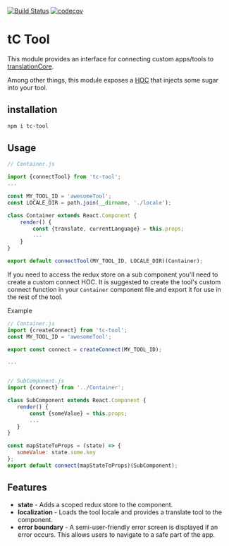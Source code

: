 [![Build Status](https://travis-ci.org/translationCoreApps/tc-tool.svg?branch=master)](https://travis-ci.org/translationCoreApps/tc-tool)
[![codecov](https://codecov.io/gh/translationCoreApps/tc-tool/branch/master/graph/badge.svg)](https://codecov.io/gh/translationCoreApps/tc-tool)

# tC Tool

This module provides an interface for connecting custom apps/tools
to [translationCore](https://github.com/unfoldingWord-dev/translationCore).

Among other things, this module exposes a [HOC](https://reactjs.org/docs/higher-order-components.html)
that injects some sugar into your tool.

## installation

```bash
npm i tc-tool
```

## Usage

```js
// Container.js

import {connectTool} from 'tc-tool';
...

const MY_TOOL_ID = 'awesomeTool';
const LOCALE_DIR = path.join(__dirname, './locale');

class Container extends React.Component {
    render() {
        const {translate, currentLanguage} = this.props;
        ...
    }
}

export default connectTool(MY_TOOL_ID, LOCALE_DIR)(Container);

```

If you need to access the redux store on a sub component
you'll need to create a custom connect HOC.
It is suggested to create the tool's custom connect function
in your `Container` component file and export it for use in the rest of the tool.
 
 Example
 ```js
// Container.js
import {createConnect} from 'tc-tool';
const MY_TOOL_ID = 'awesomeTool';

export const connect = createConnect(MY_TOOL_ID);

...


// SubComponent.js
import {connect} from '../Container';

class SubComponent extends React.Component {
    render() {
        const {someValue} = this.props;
        ...
    }
}

const mapStateToProps = (state) => {
    someValue: state.some.key
};
export default connect(mapStateToProps)(SubComponent);

```

## Features

* **state** - Adds a scoped redux store to the component.
* **localization** - Loads the tool locale and provides a translate tool to the component.
* **error boundary** - A semi-user-friendly error screen is displayed if an error occurs. This allows users to navigate to a safe part of the app.